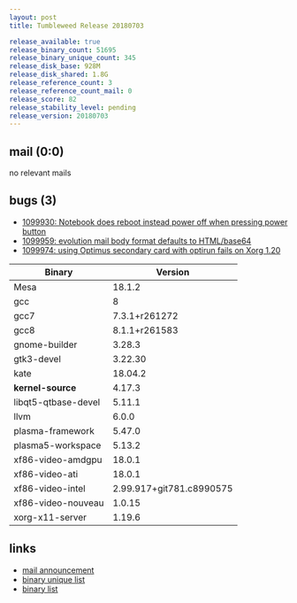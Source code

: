 ```yaml
---
layout: post
title: Tumbleweed Release 20180703

release_available: true
release_binary_count: 51695
release_binary_unique_count: 345
release_disk_base: 928M
release_disk_shared: 1.8G
release_reference_count: 3
release_reference_count_mail: 0
release_score: 82
release_stability_level: pending
release_version: 20180703
---
```


## mail (0:0)

no relevant mails

## bugs (3)

<!--more-->

- [1099930: Notebook does reboot instead power off when pressing power button](https://bugzilla.opensuse.org/show_bug.cgi?id=1099930)
- [1099959: evolution mail body format defaults to HTML/base64](https://bugzilla.opensuse.org/show_bug.cgi?id=1099959)
- [1099974: using Optimus secondary card with optirun fails on Xorg 1.20](https://bugzilla.opensuse.org/show_bug.cgi?id=1099974)

Binary | Version
--- | ---
Mesa | 18.1.2
gcc | 8
gcc7 | 7.3.1+r261272
gcc8 | 8.1.1+r261583
gnome-builder | 3.28.3
gtk3-devel | 3.22.30
kate | 18.04.2
**kernel-source** | 4.17.3
libqt5-qtbase-devel | 5.11.1
llvm | 6.0.0
plasma-framework | 5.47.0
plasma5-workspace | 5.13.2
xf86-video-amdgpu | 18.0.1
xf86-video-ati | 18.0.1
xf86-video-intel | 2.99.917+git781.c8990575
xf86-video-nouveau | 1.0.15
xorg-x11-server | 1.19.6

## links

- [mail announcement](https://lists.opensuse.org/opensuse-factory/2018-07/msg00042.html)
- [binary unique list](http://download.tumbleweed.boombatower.com/20180703/rpm.unique.list)
- [binary list](http://download.tumbleweed.boombatower.com/20180703/rpm.list)
